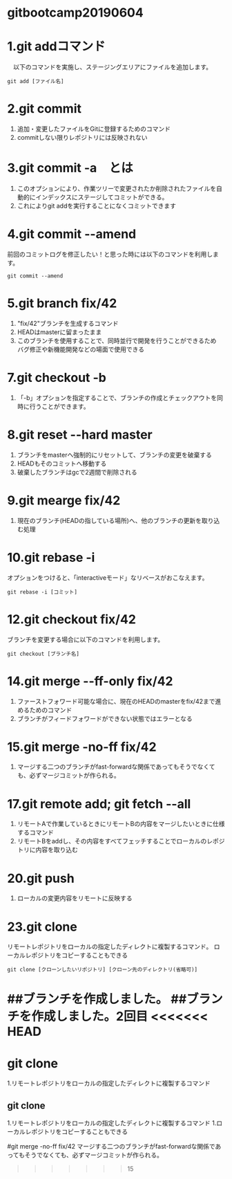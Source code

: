 # gitbootcamp20190604

# 1.git addコマンド

　以下のコマンドを実施し、ステージングエリアにファイルを追加します。

    git add [ファイル名]

# 2.git commit
  1. 追加・変更したファイルをGitに登録するためのコマンド
  1. commitしない限りレポジトリには反映されない

# 3.git commit -a　とは
  1. このオプションにより、作業ツリーで変更されたか削除されたファイルを自動的にインデックスにステージしてコミットができる。  
  1. これによりgit addを実行することになくコミットできます

# 4.git commit --amend

前回のコミットログを修正したい！と思った時には以下のコマンドを利用します。

    git commit --amend

# 5.git branch fix/42
  1. "fix/42"ブランチを生成するコマンド
  1. HEADはmasterに留まったまま
  1. このブランチを使用することで、同時並行で開発を行うことができるため　バグ修正や新機能開発などの場面で使用できる

# 7.git checkout -b
  1. 「-b」オプションを指定することで、ブランチの作成とチェックアウトを同時に行うことができます。

# 8.git reset --hard master
  1. ブランチをmasterへ強制的にリセットして、ブランチの変更を破棄する
  1. HEADもそのコミットへ移動する
  1. 破棄したブランチはgcで2週間で削除される

# 9.git mearge fix/42
  1. 現在のブランチ(HEADの指している場所)へ、他のブランチの更新を取り込む処理

# 10.git rebase -i

オプションをつけると、「interactiveモード」なリベースがおこなえます。

    git rebase -i [コミット]

# 12.git checkout fix/42

ブランチを変更する場合に以下のコマンドを利用します。

    git checkout [ブランチ名]


# 14.git merge --ff-only fix/42
  1. ファーストフォワード可能な場合に、現在のHEADのmasterをfix/42まで進めるためのコマンド
  1. ブランチがフィードフォワードができない状態ではエラーとなる

# 15.git merge -no-ff fix/42
  1. マージする二つのブランチがfast-forwardな関係であってもそうでなくても、必ずマージコミットが作られる。


# 17.git remote add; git fetch --all
  1. リモートAで作業しているときにリモートBの内容をマージしたいときに仕様するコマンド
  1. リモートBをaddし、その内容をすべてフェッチすることでローカルのレポジトリに内容を取り込む

# 20.git push
  1. ローカルの変更内容をリモートに反映する

# 23.git clone
リモートレポジトリをローカルの指定したディレクトに複製するコマンド。
ローカルレポジトリをコピーすることもできる

    git clone [クローンしたいリポジトリ] [クローン先のディレクトリ(省略可)]

##ブランチを作成しました。
##ブランチを作成しました。2回目
<<<<<<< HEAD
=======

# git clone
1.リモートレポジトリをローカルの指定したディレクトに複製するコマンド

## git clone
1.リモートレポジトリをローカルの指定したディレクトに複製するコマンド
1.ローカルレポジトリをコピーすることもできる

#git merge -no-ff fix/42
 マージする二つのブランチがfast-forwardな関係であってもそうでなくても、必ずマージコミットが作られる。
>>>>>>> 15
